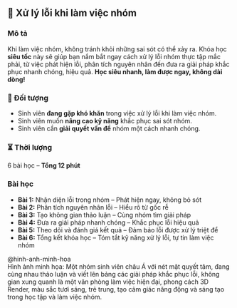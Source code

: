 ## 📌 Xử lý lỗi khi làm việc nhóm  

### Mô tả  
Khi làm việc nhóm, không tránh khỏi những sai sót có thể xảy ra. Khóa học **siêu tốc** này sẽ giúp bạn nắm bắt ngay cách xử lý lỗi nhóm thực tập mắc phải, từ việc phát hiện lỗi, phân tích nguyên nhân đến đưa ra giải pháp khắc phục nhanh chóng, hiệu quả. **Học siêu nhanh, làm được ngay, không dài dòng!**

### 🎯 Đối tượng  
- Sinh viên **đang gặp khó khăn** trong việc xử lý lỗi khi làm việc nhóm.  
- Sinh viên muốn **nâng cao kỹ năng** khắc phục sai sót nhóm.  
- Sinh viên cần **giải quyết vấn đề** nhóm một cách nhanh chóng.  

### ⏳ Thời lượng  
6 bài học – **Tổng 12 phút**  

### Bài học  
- **Bài 1:** Nhận diện lỗi trong nhóm – Phát hiện ngay, không bỏ sót  
- **Bài 2:** Phân tích nguyên nhân lỗi – Hiểu rõ từ gốc rễ  
- **Bài 3:** Tạo không gian thảo luận – Cùng nhóm tìm giải pháp  
- **Bài 4:** Đưa ra giải pháp nhanh chóng – Khắc phục lỗi hiệu quả  
- **Bài 5:** Theo dõi và đánh giá kết quả – Đảm bảo lỗi được xử lý triệt để  
- **Bài 6:** Tổng kết khóa học – Tóm tắt kỹ năng xử lý lỗi, tự tin làm việc nhóm  

@hinh-anh-minh-hoa  
Hình ảnh minh họa: Một nhóm sinh viên châu Á với nét mặt quyết tâm, đang cùng nhau thảo luận và viết lên bảng các giải pháp khắc phục lỗi, không gian xung quanh là một văn phòng làm việc hiện đại, phong cách 3D Render, màu sắc tươi sáng, trẻ trung, tạo cảm giác năng động và sáng tạo trong học tập và làm việc nhóm.